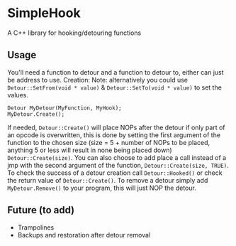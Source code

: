 # SimpleHook
A C++ library for hooking/detouring functions
## Usage
You'll need a function to detour and a function to detour to, either can just be address to use.
Creation:
Note: alternatively you could use `Detour::SetFrom(void * value)` & `Detour::SetTo(void * value)` to set the values.
```
Detour MyDetour(MyFunction, MyHook);
MyDetour.Create();
```
If needed, `Detour::Create()` will place NOPs after the detour if only part of an opcode is overwritten, this is done by setting the first argument of the function to the chosen size (size = 5 + number of NOPs to be placed, anything 5 or less will result in none being placed down) `Detour::Create(size)`.
You can also choose to add place a call instead of a jmp with the second argument of the function, `Detour::Create(size, TRUE)`.
To check the success of a detour creation call `Detour::Hooked()` or check the return value of `Detour::Create()`.
To remove a detour simply add `MyDetour.Remove()` to your program, this will just NOP the detour.
## Future (to add)
- Trampolines
- Backups and restoration after detour removal
